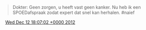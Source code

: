 > Dokter: Geen zorgen, u heeft vast geen kanker\. Nu heb ik een SPOEDafspraak zodat expert dat snel kan herhalen\. \#naief

<img src="../../media/tweet.ico" width="12" /> [Wed Dec 12 18:07:02 +0000 2012](https://twitter.com/DromerDenker/status/278923933753933825)